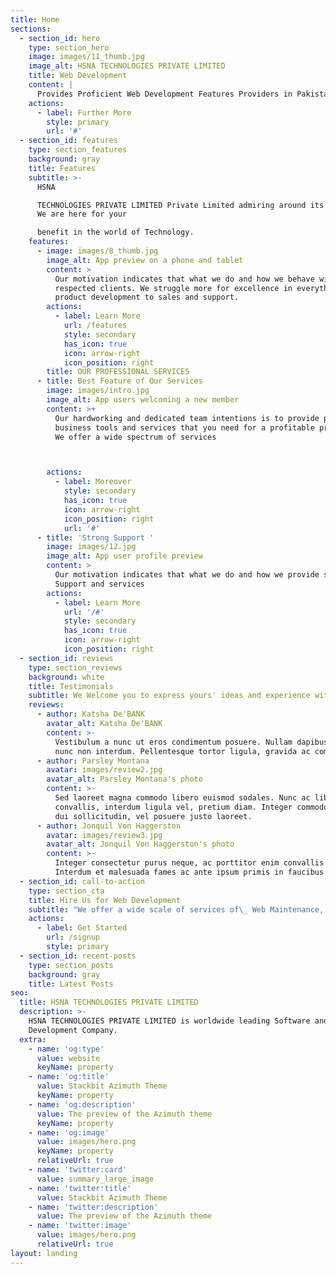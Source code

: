 ```yaml
---
title: Home
sections:
  - section_id: hero
    type: section_hero
    image: images/11_thumb.jpg
    image_alt: HSNA TECHNOLOGIES PRIVATE LIMITED
    title: Web Development
    content: |
      Provides Proficient Web Development Features Providers in Pakistan
    actions:
      - label: Further More
        style: primary
        url: '#'
  - section_id: features
    type: section_features
    background: gray
    title: Features
    subtitle: >-
      HSNA

      TECHNOLOGIES PRIVATE LIMITED Private Limited admiring around its produces.
      We are here for your

      benefit in the world of Technology.
    features:
      - image: images/8_thumb.jpg
        image_alt: App preview on a phone and tablet
        content: >
          Our motivation indicates that what we do and how we behave with our
          respected clients. We struggle more for excellence in everything from
          product development to sales and support. 
        actions:
          - label: Learn More
            url: /features
            style: secondary
            has_icon: true
            icon: arrow-right
            icon_position: right
        title: OUR PROFESSIONAL SERVICES
      - title: Best Feature of Our Services
        image: images/intro.jpg
        image_alt: App users welcoming a new member
        content: >+
          Our hardworking and dedicated team intentions is to provide powerful
          business tools and services that you need for a profitable presence.
          We offer a wide spectrum of services



        actions:
          - label: Moreover
            style: secondary
            has_icon: true
            icon: arrow-right
            icon_position: right
            url: '#'
      - title: 'Strong Support '
        image: images/12.jpg
        image_alt: App user profile preview
        content: >
          Our motivation indicates that what we do and how we provide strong
          Support and services
        actions:
          - label: Learn More
            url: '/#'
            style: secondary
            has_icon: true
            icon: arrow-right
            icon_position: right
  - section_id: reviews
    type: section_reviews
    background: white
    title: Testimonials
    subtitle: We Welcome you to express yours' ideas and experience with us.
    reviews:
      - author: Katsha De'BANK
        avatar_alt: Katsha De'BANK
        content: >-
          Vestibulum a nunc ut eros condimentum posuere. Nullam dapibus quis
          nunc non interdum. Pellentesque tortor ligula, gravida ac commodo eu.
      - author: Parsley Montana
        avatar: images/review2.jpg
        avatar_alt: Parsley Montana's photo
        content: >-
          Sed laoreet magna commodo libero euismod sodales. Nunc ac libero
          convallis, interdum ligula vel, pretium diam. Integer commodo sem at
          dui sollicitudin, vel posuere justo laoreet.
      - author: Jonquil Von Haggerston
        avatar: images/review3.jpg
        avatar_alt: Jonquil Von Haggerston's photo
        content: >-
          Integer consectetur purus neque, ac porttitor enim convallis vitae.
          Interdum et malesuada fames ac ante ipsum primis in faucibus.
  - section_id: call-to-action
    type: section_cta
    title: Hire Us for Web Development
    subtitle: "We offer a wide scale of services of\_ Web Maintenance, E-commerce web\nApplications Development and Mobile Applications Development"
    actions:
      - label: Get Started
        url: /signup
        style: primary
  - section_id: recent-posts
    type: section_posts
    background: gray
    title: Latest Posts
seo:
  title: HSNA TECHNOLOGIES PRIVATE LIMITED
  description: >-
    HSNA TECHNOLOGIES PRIVATE LIMITED is worldwide leading Software and Web
    Development Company.
  extra:
    - name: 'og:type'
      value: website
      keyName: property
    - name: 'og:title'
      value: Stackbit Azimuth Theme
      keyName: property
    - name: 'og:description'
      value: The preview of the Azimuth theme
      keyName: property
    - name: 'og:image'
      value: images/hero.png
      keyName: property
      relativeUrl: true
    - name: 'twitter:card'
      value: summary_large_image
    - name: 'twitter:title'
      value: Stackbit Azimuth Theme
    - name: 'twitter:description'
      value: The preview of the Azimuth theme
    - name: 'twitter:image'
      value: images/hero.png
      relativeUrl: true
layout: landing
---
```

